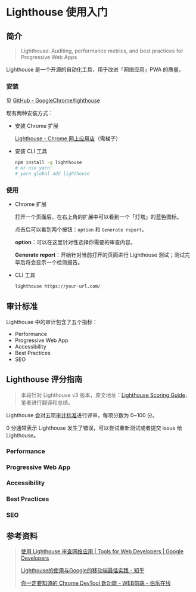 # Lighthouse 使用入门

## 简介

> Lighthouse: Auditing, performance metrics, and best practices for Progressive Web Apps

Lighthouse 是一个开源的自动化工具，用于改进「网络应用」PWA 的质量。

### 安装

见 [GitHub - GoogleChrome/lighthouse](https://github.com/GoogleChrome/lighthouse)

现有两种安装方式：

- 安装 Chrome 扩展
  
  [Lighthouse - Chrome 网上应用店](https://chrome.google.com/webstore/detail/lighthouse/blipmdconlkpinefehnmjammfjpmpbjk?hl=zh-cn)（需梯子）

- 安装 CLI 工具

  ```bash
  npm install -g lighthouse
  # or use yarn:
  # yarn global add lighthouse
  ```

### 使用

- Chrome 扩展

  打开一个页面后，在右上角的扩展中可以看到一个「灯塔」的蓝色图标。

  点击后可以看到两个按钮：`option` 和 `Generate report`。

  **option**：可以在这里针对性选择你需要的审查内容。

  **Generate report**：开始针对当前打开的页面进行 Lighthouse 测试；测试完毕后将会显示一个检测报告。

- CLI 工具

  ```bash
  lighthouse https://your-url.com/
  ```

## 审计标准

Lighthouse 中的审计包含了五个指标：

- Performance
- Progressive Web App
- Accessibility
- Best Practices
- SEO

## Lighthouse 评分指南

> 本段针对 Lighthouse v3 版本，原文地址：[Lighthouse Scoring Guide](https://developers.google.com/web/tools/lighthouse/v3/scoring?hl=zh-cn)，笔者进行翻译和总结。

Lighthouse 会对五项[审计标准](#审计标准)进行评审，每项分数为 0~100 分。

0 分通常表示 Lighthouse 发生了错误，可以尝试重新测试或者提交 issue 给 Lighthouse。

### Performance

### Progressive Web App

### Accessibility

### Best Practices

### SEO

## 参考资料

> [使用 Lighthouse 审查网络应用 | Tools for Web Developers | Google Developers](https://developers.google.com/web/tools/lighthouse/?hl=zh-cn)
> 
> [Lighthouse的使用与Google的移动端最佳实践 - 知乎](https://zhuanlan.zhihu.com/p/33752746)
> 
> [你一定要知道的 Chrome DevTool 新功能 - WEB前端 - 伯乐在线](http://web.jobbole.com/91769/)